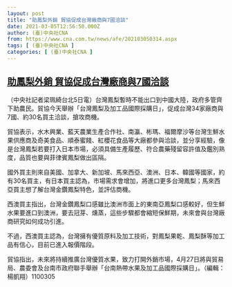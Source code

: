 ```yaml
---
layout: post
title: "助鳳梨外銷 貿協促成台灣廠商與7國洽談"
date: 2021-03-05T12:56:50.000Z
author: (臺)中央社CNA
from: https://www.cna.com.tw/news/afe/202103050314.aspx
tags: [ (臺)中央社CNA ]
categories: [ (臺)中央社CNA ]
---
```

<!--1614949010000-->
[助鳳梨外銷 貿協促成台灣廠商與7國洽談](https://www.cna.com.tw/news/afe/202103050314.aspx)
------

<div>
<div></div><div class="paragraph"><p>（中央社記者梁珮綺台北5日電）台灣鳳梨暫時不能出口到中國大陸，政府多管齊下助農民。貿協今天舉辦「台灣鳳梨及加工品國際採購日」，促成台灣34家廠商與7國、約30名買主洽談，搶攻商機。</p><p>貿協表示，水木興業、藍天農業生產合作社、南瀛、彬瑪、福爾摩沙等台灣生鮮水果供應商及奇美食品、順泰蜜餞、紅櫻花食品等大廠都參與洽談，並分享經驗，像是台灣鳳梨若要打入日本市場，必須具備生產履歷、符合農藥殘留容許值及鑑別熟度，品質也要與菲律賓鳳梨做出區隔。</p><p>國外買主則來自美國、加拿大、新加坡、馬來西亞、澳洲、日本、韓國等國家，約有30名買主，有日本買主認為，市場需求會增加，將進口更多台灣鳳梨；馬來西亞買主想了解台灣金鑽鳳梨特色，並評估商機。</p><p>西澳買主指出，台灣金鑽鳳梨口感雖比澳洲市面上的東南亞鳳梨口感較好，但生鮮水果要進口到澳洲，要去冠芽、燻蒸，這些步驟都會縮短保鮮期，未來會與台灣廠商研究如何成功引進。</p><p>不過，西澳買主認為，台灣擁有優質原料及加工技術，對鳳梨果乾、鳳梨酥等加工品有信心，目前已進入報價階段。</p><p>貿協指出，未來將持續推廣台灣優質水果，致力打開外銷市場，4月27日將與貿易局、農委會及台南市政府聯手舉辦「台南熱帶水果及加工品國際採購日」。（編輯：楊凱翔）1100305</p></div>
</div>
